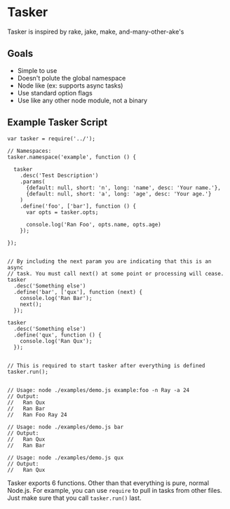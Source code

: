# Tasker

Tasker is inspired by rake, jake, make, and-many-other-ake's

## Goals

  - Simple to use
  - Doesn't polute the global namespace
  - Node like (ex: supports async tasks)
  - Use standard option flags
  - Use like any other node module, not a binary

## Example Tasker Script

    var tasker = require('../');

    // Namespaces:
    tasker.namespace('example', function () {
      
      tasker
        .desc('Test Description')
        .params(
          {default: null, short: 'n', long: 'name', desc: 'Your name.'},
          {default: null, short: 'a', long: 'age', desc: 'Your age.'}
        )
        .define('foo', ['bar'], function () {
          var opts = tasker.opts;

          console.log('Ran Foo', opts.name, opts.age)
        });

    });


    // By including the next param you are indicating that this is an async
    // task. You must call next() at some point or processing will cease.
    tasker
      .desc('Something else')
      .define('bar', ['qux'], function (next) {
        console.log('Ran Bar');
        next();
      });

    tasker
      .desc('Something else')
      .define('qux', function () {
        console.log('Ran Qux');
      });


    // This is required to start tasker after everything is defined
    tasker.run();


    // Usage: node ./examples/demo.js example:foo -n Ray -a 24
    // Output:
    //   Ran Qux
    //   Ran Bar
    //   Ran Foo Ray 24

    // Usage: node ./examples/demo.js bar
    // Output:
    //   Ran Qux
    //   Ran Bar

    // Usage: node ./examples/demo.js qux
    // Output:
    //   Ran Qux


Tasker exports 6 functions. Other than that everything is pure, normal Node.js.
For example, you can use `require` to pull in tasks from other files. Just make
sure that you call `tasker.run()` last.

